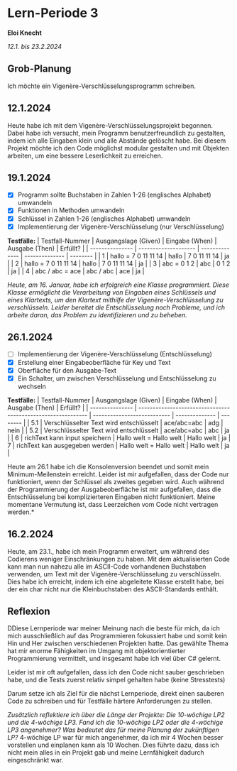 # Lern-Periode 3

**Eloi Knecht**

*12.1. bis 23.2.2024*

## Grob-Planung

Ich möchte ein Vigenère-Verschlüsselungsprogramm schreiben.

## 12.1.2024

Heute habe ich mit dem Vigenère-Verschlüsselungsprojekt begonnen. Dabei habe ich versucht, mein Programm benutzerfreundlich zu gestalten, indem ich alle Eingaben klein und alle Abstände gelöscht habe. Bei diesem Projekt möchte ich den Code möglichst modular gestalten und mit Objekten arbeiten, um eine bessere Leserlichkeit zu erreichen.

## 19.1.2024

- [x] Programm sollte Buchstaben in Zahlen 1-26 (englisches Alphabet) umwandeln
- [x] Funktionen in Methoden umwandeln
- [x] Schlüssel in Zahlen 1-26 (englisches Alphabet) umwandeln
- [x] Implementierung der Vigenère-Verschlüsselung (nur Verschlüsselung)

**Testfälle:**
| Testfall-Nummer | Ausgangslage (Given) | Eingabe (When) | Ausgabe (Then) | Erfüllt? |
| --------------- | -------------------- | -------------- | -------------- | -------- |
| 1               | hallo = 7 0 11 11 14 | hallo          | 7 0 11 11 14   | ja       |
| 2               | hallo = 7 0 11 11 14 | hallo          | 7 0 11 11 14   | ja       |
| 3               | abc = 0 1 2          | abc            | 0 1 2          | ja       |
| 4               | abc / abc = ace      | abc / abc      | ace            | ja       |

*Heute, am 16. Januar, habe ich erfolgreich eine Klasse programmiert. Diese Klasse ermöglicht die Verarbeitung von Eingaben eines Schlüssels und eines Klartexts, um den Klartext mithilfe der Vigenère-Verschlüsselung zu verschlüsseln. Leider bereitet die Entschlüsselung noch Probleme, und ich arbeite daran, das Problem zu identifizieren und zu beheben.*

## 26.1.2024

- [ ] Implementierung der Vigenère-Verschlüsselung (Entschlüsselung)
- [x] Erstellung einer Eingabeoberfläche für Key und Text
- [x] Oberfläche für den Ausgabe-Text
- [x] Ein Schalter, um zwischen Verschlüsselung und Entschlüsselung zu wechseln

**Testfälle:**
| Testfall-Nummer | Ausgangslage (Given)                                         | Eingabe (When)              | Ausgabe (Then) | Erfüllt? |
| --------------- | ------------------------------------------------------------ | --------------------------- | -------------- | -------- |
| 5.1             | Verschlüsselter Text wird entschlüsselt                      | ace/abc=abc                | adg            | nein     |
| 5.2             | Verschlüsselter Text wird entschlüsselt                      | ace/abc=abc                | abc            | ja       |
| 6               | richText kann input speichern                                 | Hallo welt = Hallo welt   |    Hallo welt  | ja
| 7               |  richText kan ausgegeben werden                              |    Hallo welt = Hallo welt |    Hallo welt   |    ja    |

Heute am 26.1 habe ich die Konsolenversion beendet und somit mein Minimum-Meilenstein erreicht. Leider ist mir aufgefallen, dass der Code nur funktioniert, wenn der Schlüssel als zweites gegeben wird. Auch während der Programmierung der Ausgabeoberfläche ist mir aufgefallen, dass die Entschlüsselung bei komplizierteren Eingaben nicht funktioniert. Meine momentane Vermutung ist, dass Leerzeichen vom Code nicht vertragen werden.*

## 16.2.2024

Heute, am 23.1., habe ich mein Programm erweitert, um während des Codierens weniger Einschränkungen zu haben. Mit dem aktualisierten Code kann man nun nahezu alle im ASCII-Code vorhandenen Buchstaben verwenden, um Text mit der Vigenère-Verschlüsselung zu verschlüsseln. Dies habe ich erreicht, indem ich eine abgeleitete Klasse erstellt habe, bei der ein char nicht nur die Kleinbuchstaben des ASCII-Standards enthält.

## Reflexion
DDiese Lernperiode war meiner Meinung nach die beste für mich, da ich mich ausschließlich auf das Programmieren fokussiert habe und somit kein Hin und Her zwischen verschiedenen Projekten hatte. Das gewählte Thema hat mir enorme Fähigkeiten im Umgang mit objektorientierter Programmierung vermittelt, und insgesamt habe ich viel über C# gelernt.

Leider ist mir oft aufgefallen, dass ich den Code nicht sauber geschrieben habe, und die Tests zuerst relativ simpel gehalten habe (keine Stresstests)

Darum setze ich als Ziel für die nächst Lernperiode, direkt einen sauberen Code zu schreiben und für Testfälle härtere Anforderungen zu stellen.

*Zusätzlich reflektiere ich über die Länge der Projekte: Die 10-wöchige LP2 und die 4-wöchige LP3. Fand ich die 10-wöchige LP2 oder die 4-wöchige LP3 angenehmer? Was bedeutet das für meine Planung der zukünftigen LP?*
4-wöchige LP war für mich angenehmer, da ich mir 4 Wochen besser vorstellen und einplanen kann als 10 Wochen. Dies führte dazu, dass ich nicht mein alles in ein Projekt gab und meine Lernfähigkeit dadurch eingeschränkt war.
